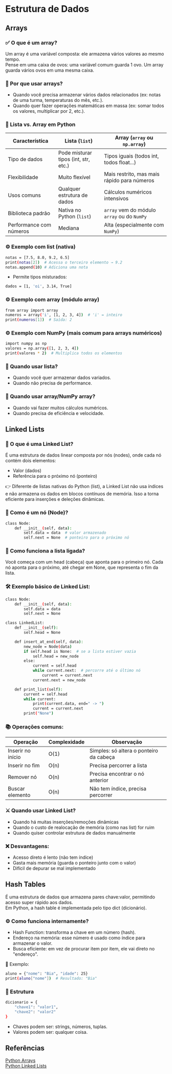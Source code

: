 # Estrutura de Dados

## Arrays

### ✅ O que é um array?

Um array é uma variável composta: ele armazena vários valores ao mesmo tempo.  
Pense em uma caixa de ovos: uma variável comum guarda 1 ovo. Um array guarda vários ovos em uma mesma caixa.

### 🧠 Por que usar arrays?

- Quando você precisa armazenar vários dados relacionados (ex: notas de uma turma, temperaturas do mês, etc.).  
- Quando quer fazer operações matemáticas em massa (ex: somar todos os valores, multiplicar por 2, etc.).

### 📌 Lista vs. Array em Python

| Característica          | Lista (`list`)                       | Array (`array` ou `np.array`)               |
| ----------------------- | ------------------------------------ | ------------------------------------------- |
| Tipo de dados           | Pode misturar tipos (int, str, etc.) | Tipos iguais (todos int, todos float...)    |
| Flexibilidade           | Muito flexível                       | Mais restrito, mas mais rápido para números |
| Usos comuns             | Qualquer estrutura de dados          | Cálculos numéricos intensivos               |
| Biblioteca padrão       | Nativa no Python (`list`)            | `array` vem do módulo `array` ou do `NumPy` |
| Performance com números | Mediana                              | Alta (especialmente com `NumPy`)            |

### ⚙️ Exemplo com list (nativa)

```bash
notas = [7.5, 8.0, 9.2, 6.5]
print(notas[2])  # Acessa o terceiro elemento → 9.2
notas.append(10) # Adiciona uma nota
```
- Permite tipos misturados:

```bash
dados = [1, 'oi', 3.14, True]
```

### ⚙️ Exemplo com array (módulo array)

```bash
from array import array
numeros = array('i', [1, 2, 3, 4])  # 'i' = inteiro
print(numeros[1])  # Saída: 2
```

### ⚙️ Exemplo com NumPy (mais comum para arrays numéricos)

```bash
import numpy as np
valores = np.array([1, 2, 3, 4])
print(valores * 2)  # Multiplica todos os elementos
```

### 🧠 Quando usar lista?

- Quando você quer armazenar dados variados.  
- Quando não precisa de performance.

### 🧠 Quando usar array/NumPy array?

- Quando vai fazer muitos cálculos numéricos.  
- Quando precisa de eficiência e velocidade.

## Linked Lists

### 📌 O que é uma Linked List?

É uma estrutura de dados linear composta por nós (nodes), onde cada nó contém dois elementos:

- Valor (dados)  
- Referência para o próximo nó (ponteiro)

👉 Diferente de listas nativas do Python (list), a Linked List não usa índices e não armazena os dados em blocos contínuos de memória. Isso a torna eficiente para inserções e deleções dinâmicas.

### 🧱 Como é um nó (Node)?

```bash
class Node:
    def __init__(self, data):
        self.data = data  # valor armazenado
        self.next = None  # ponteiro para o próximo nó
```
### 🧵 Como funciona a lista ligada?

Você começa com um head (cabeça) que aponta para o primeiro nó. Cada nó aponta para o próximo, até chegar em None, que representa o fim da lista.

### 🛠️ Exemplo básico de Linked List:

```bash
class Node:
    def __init__(self, data):
        self.data = data
        self.next = None

class LinkedList:
    def __init__(self):
        self.head = None

    def insert_at_end(self, data):
        new_node = Node(data)
        if self.head is None:  # se a lista estiver vazia
            self.head = new_node
        else:
            current = self.head
            while current.next:  # percorre até o último nó
                current = current.next
            current.next = new_node

    def print_list(self):
        current = self.head
        while current:
            print(current.data, end=" -> ")
            current = current.next
        print("None")
```
### 📚 Operações comuns:

| Operação          | Complexidade | Observação                              |
| ----------------- | ------------ | --------------------------------------- |
| Inserir no início | O(1)         | Simples: só altera o ponteiro da cabeça |
| Inserir no fim    | O(n)         | Precisa percorrer a lista               |
| Remover nó        | O(n)         | Precisa encontrar o nó anterior         |
| Buscar elemento   | O(n)         | Não tem índice, precisa percorrer       |

### ⚔️ Quando usar Linked List?

- Quando há muitas inserções/remoções dinâmicas  
- Quando o custo de realocação de memória (como nas list) for ruim  
- Quando quiser controlar estrutura de dados manualmente

### ❌ Desvantagens:

- Acesso direto é lento (não tem índice)  
- Gasta mais memória (guarda o ponteiro junto com o valor)  
- Difícil de depurar se mal implementado

## Hash Tables

É uma estrutura de dados que armazena pares chave:valor, permitindo acesso super rápido aos dados.  
Em Python, a hash table é implementada pelo tipo dict (dicionário).

### ⚙️ Como funciona internamente?

- Hash Function: transforma a chave em um número (hash).  
- Endereço na memória: esse número é usado como índice para armazenar o valor.  
- Busca eficiente: em vez de procurar item por item, ele vai direto no "endereço".

🔁 Exemplo:
```bash
aluno = {"nome": "Bia", "idade": 25}
print(aluno["nome"])  # Resultado: "Bia"
```

### 🧱 Estrutura

```bash
dicionario = {
    "chave1": "valor1",
    "chave2": "valor2"
}
```

- Chaves podem ser: strings, números, tuplas.  
- Valores podem ser: qualquer coisa.


## Referências


[Python Arrays](https://www-w3schools-com.translate.goog/python/python_arrays.asp?_x_tr_sl=en&_x_tr_tl=pt&_x_tr_hl=pt&_x_tr_pto=tc)  
[Python Linked Lists](https://www-geeksforgeeks-org.translate.goog/python-linked-list/?_x_tr_sl=en&_x_tr_tl=pt&_x_tr_hl=pt&_x_tr_pto=tc)

